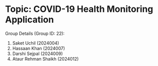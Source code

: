 # Topic: COVID-19 Health Monitoring Application

Group Details (Group ID: 22):

1. Saket Uchil (2024004)
2. Hassaan Khan (2024007)
3. Darshi Sejpal (2024009)
4. Ataur Rehman Shaikh (2024012)
